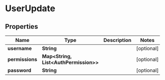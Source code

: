 

# UserUpdate


## Properties

| Name | Type | Description | Notes |
|------------ | ------------- | ------------- | -------------|
|**username** | **String** |  |  [optional] |
|**permissions** | **Map&lt;String, List&lt;AuthPermission&gt;&gt;** |  |  [optional] |
|**password** | **String** |  |  [optional] |



